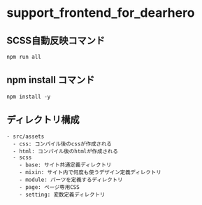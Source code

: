 # support_frontend_for_dearhero

## SCSS自動反映コマンド

```unix
npm run all
```

## npm install コマンド

```unix
npm install -y
```


## ディレクトリ構成

```
- src/assets
  - css: コンパイル後のcssが作成される
  - html: コンパイル後のhtmlが作成される
  - scss
    - base: サイト共通定義ディレクトリ
    - mixin: サイト内で何度も使うデザイン定義ディレクトリ
    - module: パーツを定義するディレクトリ
    - page: ページ専用CSS 
    - setting: 変数定義ディレクトリ 

```
